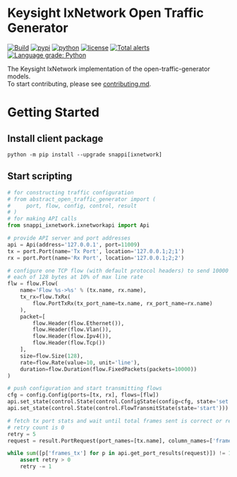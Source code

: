 # Keysight IxNetwork Open Traffic Generator
[![Build](https://github.com/open-traffic-generator/ixnetwork/workflows/Build/badge.svg)](https://github.com/open-traffic-generator/ixnetwork/actions)
[![pypi](https://img.shields.io/pypi/v/snappi_ixnetwork.svg)](https://pypi.org/project/snappi_ixnetwork)
[![python](https://img.shields.io/pypi/pyversions/snappi_ixnetwork.svg)](https://pypi.python.org/pypi/snappi_ixnetwork)
[![license](https://img.shields.io/badge/license-MIT-green.svg)](https://en.wikipedia.org/wiki/MIT_License)
[![Total alerts](https://img.shields.io/lgtm/alerts/g/open-traffic-generator/ixnetwork.svg?logo=lgtm&logoWidth=18)](https://lgtm.com/projects/g/open-traffic-generator/ixnetwork/alerts/)
[![Language grade: Python](https://img.shields.io/lgtm/grade/python/g/open-traffic-generator/ixnetwork.svg?logo=lgtm&logoWidth=18)](https://lgtm.com/projects/g/open-traffic-generator/ixnetwork/context:python)

The Keysight IxNetwork implementation of the open-traffic-generator models.  
To start contributing, please see [contributing.md](contributing.md).

# Getting Started
## Install client package
```
python -m pip install --upgrade snappi[ixnetwork]
```
## Start scripting
```python
# for constructing traffic configuration
# from abstract_open_traffic_generator import (
#     port, flow, config, control, result
# )
# for making API calls
from snappi_ixnetwork.ixnetworkapi import Api

# provide API server and port addresses
api = Api(address='127.0.0.1', port=11009)
tx = port.Port(name='Tx Port', location='127.0.0.1;2;1')
rx = port.Port(name='Rx Port', location='127.0.0.1;2;2')

# configure one TCP flow (with default protocol headers) to send 10000 packets,
# each of 128 bytes at 10% of max line rate
flw = flow.Flow(
    name='Flow %s->%s' % (tx.name, rx.name),
    tx_rx=flow.TxRx(
        flow.PortTxRx(tx_port_name=tx.name, rx_port_name=rx.name)
    ),
    packet=[
        flow.Header(flow.Ethernet()),
        flow.Header(flow.Vlan()),
        flow.Header(flow.Ipv4()),
        flow.Header(flow.Tcp())
    ],
    size=flow.Size(128),
    rate=flow.Rate(value=10, unit='line'),
    duration=flow.Duration(flow.FixedPackets(packets=10000))
)

# push configuration and start transmitting flows
cfg = config.Config(ports=[tx, rx], flows=[flw])
api.set_state(control.State(control.ConfigState(config=cfg, state='set')))
api.set_state(control.State(control.FlowTransmitState(state='start')))

# fetch tx port stats and wait until total frames sent is correct or retry
# retry count is 0
retry = 5
request = result.PortRequest(port_names=[tx.name], column_names=['frames_tx'])

while sum([p['frames_tx'] for p in api.get_port_results(request)]) != 10000:
    assert retry > 0
    retry -= 1

```
